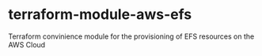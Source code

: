# terraform-module-aws-efs
Terraform convinience module for the provisioning of EFS resources on the AWS Cloud 
